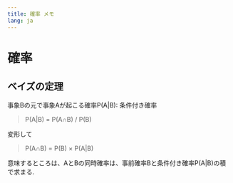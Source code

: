 ```yaml
---
title: 確率 メモ
lang: ja
---
```


# 確率

## ベイズの定理

事象Bの元で事象Aが起こる確率P(A|B): 条件付き確率

> P(A|B) = P(A∩B) / P(B)

変形して

> P(A∩B) = P(B) × P(A|B)

意味するところは、AとBの同時確率は、事前確率Bと条件付き確率P(A|B)の積で求まる.  

